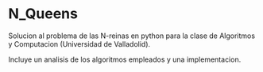# N_Queens
Solucion al problema de las N-reinas en python
para la clase de Algoritmos y Computacion (Universidad
de Valladolid).

Incluye un analisis de los algoritmos empleados y una
implementacion.

